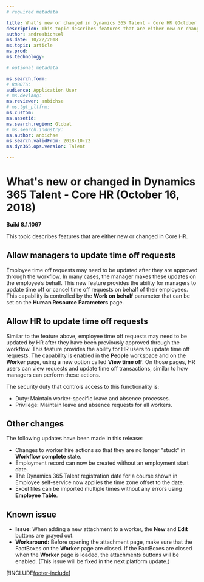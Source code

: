 ```yaml
---
# required metadata

title: What's new or changed in Dynamics 365 Talent - Core HR (October 16, 2018)
description: This topic describes features that are either new or changed in Microsoft Dynamics 365 Talent - Core HR for October 16, 2018.
author: andreabichsel
ms.date: 10/22/2018
ms.topic: article
ms.prod: 
ms.technology: 

# optional metadata

ms.search.form: 
# ROBOTS: 
audience: Application User
# ms.devlang: 
ms.reviewer: anbichse
# ms.tgt_pltfrm: 
ms.custom: 
ms.assetid: 
ms.search.region: Global
# ms.search.industry: 
ms.author: anbichse
ms.search.validFrom: 2018-10-22
ms.dyn365.ops.version: Talent

---
```

# What's new or changed in Dynamics 365 Talent - Core HR (October 16, 2018)

**Build 8.1.1067**

This topic describes features that are either new or changed in Core HR.

## Allow managers to update time off requests

Employee time off requests may need to be updated after they are approved through the workflow. In many cases, the manager makes these updates on the employee’s behalf. This new feature provides the ability for managers to update time off or cancel time off requests on behalf of their employees. This capability is controlled by the **Work on behalf** parameter that can be set on the **Human Resource Parameters** page. 
 
## Allow HR to update time off requests

Similar to the feature above, employee time off requests may need to be updated by HR after they have been previously approved through the workflow. This feature provides the ability for HR users to update time off requests. The capability is enabled in the **People** workspace and on the **Worker** page, using a new option called **View time off**. On those pages, HR users can view requests and update time off transactions, similar to how managers can perform these actions.

The security duty that controls access to this functionality is:
- Duty: Maintain worker-specific leave and absence processes.
- Privilege: Maintain leave and absence requests for all workers.

## Other changes
The following updates have been made in this release:
- Changes to worker hire actions so that they are no longer "stuck" in **Workflow complete** state.
- Employment record can now be created without an employment start date.
- The Dynamics 365 Talent registration date for a course shown in Employee self-service now applies the time zone offset to the date.
- Excel files can be imported multiple times without any errors using **Employee Table**.

## Known issue

- **Issue**: When adding a new attachment to a worker, the **New** and **Edit** buttons are grayed out. 
- **Workaround:** Before opening the attachment page, make sure that the FactBoxes on the **Worker** page are closed. If the FactBoxes are closed when the **Worker** page is loaded, the attachments buttons will be enabled. (This issue will be fixed in the next platform update.)


[!INCLUDE[footer-include](../includes/footer-banner.md)]